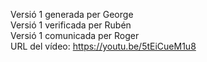 Versió 1 generada per George  
Versió 1 verificada per Rubén  
Versió 1 comunicada per Roger  
URL del vídeo: https://youtu.be/5tEiCueM1u8  
